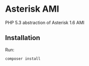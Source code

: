 Asterisk AMI
============

PHP 5.3 abstraction of Asterisk 1.6 AMI

Installation
------------

Run:

    composer install
